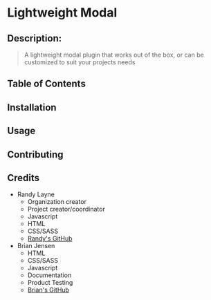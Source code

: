 # Lightweight Modal

## Description:
> A lightweight modal plugin that works out of the box, or can be customized to suit your projects needs

## Table of Contents

## Installation

## Usage

## Contributing

## Credits
* Randy Layne 
  * Organization creator
  * Project creator/coordinator
  * Javascript
  * HTML
  * CSS/SASS
  * [Randy's GitHub](https://github.com/randyL78)
* Brian Jensen
  * HTML
  * CSS/SASS
  * Javascript
  * Documentation
  * Product Testing
  * [Brian's GitHub](https://github.com/brian-jensen)

